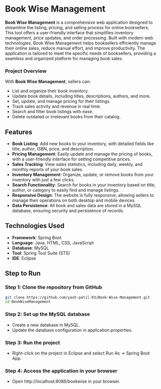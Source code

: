 # Book Wise Management

**Book Wise Management** is a comprehensive web application designed to streamline the listing, pricing, and selling process for online booksellers. This tool offers a user-friendly interface that simplifies inventory management, price updates, and order processing. Built with modern web technologies, Book Wise Management helps booksellers efficiently manage their online sales, reduce manual effort, and improve productivity. The application is tailored to meet the specific needs of booksellers, providing a seamless and organized platform for managing book sales.

### Project Overview
With **Book Wise Management**, sellers can:
- List and organize their book inventory.
- Update book details, including titles, descriptions, authors, and more.
- Set, update, and manage pricing for their listings.
- Track sales activity and revenue in real time.
- Search and filter book listings with ease.
- Delete outdated or irrelevant books from their catalog.

## Features
- **Book Listing**: Add new books to your inventory, with detailed fields like title, author, ISBN, price, and description.
- **Pricing Management**: Easily update and manage the pricing of books, with a user-friendly interface for setting competitive prices.
- **Sales Tracking**: View sales statistics, including daily, weekly, and monthly reports of your book sales.
- **Inventory Management**: Organize, update, or remove books from your inventory with just a few clicks.
- **Search Functionality**: Search for books in your inventory based on title, author, or category to easily find and manage listings.
- **Responsive Design**: The website is fully responsive, allowing sellers to manage their operations on both desktop and mobile devices.
- **Data Persistence**: All book and sales data are stored in a MySQL database, ensuring security and persistence of records.

## Technologies Used
- **Framework**: Spring Boot
- **Language**: Java, HTML, CSS, JavaScript
- **Database**: MySQL
- **Tool**: Spring Tool Suite (STS)
- **IDE**: Eclipse

## Step to Run
### Step 1: Clone the repository from GitHub

```bash
git clone https://github.com/yash-patil-03/Book-Wise-Management.git
cd BookWiseManagement
```

### Step 2: Set up the MySQL database
- Create a new database in MySQL.
- Update the database configuration in application.properties.

### Step 3: Run the project
- Right-click on the project in Eclipse and select Run As -> Spring Boot App.

### Step 4: Access the application in your browser
- Open http://localhost:8086/bookwise in your browser.
